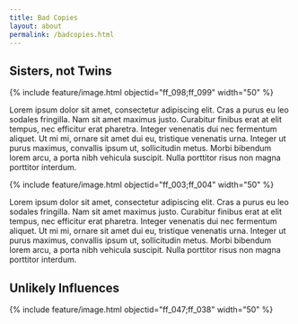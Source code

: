 ```yaml
---
title: Bad Copies
layout: about
permalink: /badcopies.html
---
```


## Sisters, not Twins

{% include feature/image.html objectid="ff_098;ff_099" width="50" %}

Lorem ipsum dolor sit amet, consectetur adipiscing elit. Cras a purus eu leo sodales fringilla. Nam sit amet maximus justo. Curabitur finibus erat at elit tempus, nec efficitur erat pharetra. Integer venenatis dui nec fermentum aliquet. Ut mi mi, ornare sit amet dui eu, tristique venenatis urna. Integer ut purus maximus, convallis ipsum ut, sollicitudin metus. Morbi bibendum lorem arcu, a porta nibh vehicula suscipit. Nulla porttitor risus non magna porttitor interdum.

{% include feature/image.html objectid="ff_003;ff_004" width="50" %}

Lorem ipsum dolor sit amet, consectetur adipiscing elit. Cras a purus eu leo sodales fringilla. Nam sit amet maximus justo. Curabitur finibus erat at elit tempus, nec efficitur erat pharetra. Integer venenatis dui nec fermentum aliquet. Ut mi mi, ornare sit amet dui eu, tristique venenatis urna. Integer ut purus maximus, convallis ipsum ut, sollicitudin metus. Morbi bibendum lorem arcu, a porta nibh vehicula suscipit. Nulla porttitor risus non magna porttitor interdum.

## Unlikely Influences

{% include feature/image.html objectid="ff_047;ff_038" width="50" %}